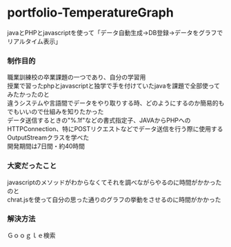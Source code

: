 # portfolio-TemperatureGraph
javaとPHPとjavascriptを使って「データ自動生成→DB登録→データをグラフでリアルタイム表示」    
### 制作目的
職業訓練校の卒業課題の一つであり、自分の学習用  
授業で習ったphpとjavascriptと独学で手を付けていたjavaを課題で全部使ってみたかったのと    
違うシステムや言語間でデータをやり取りする時、どのようにするのか簡易的もでもいいので仕組みを知りたかった  
データ送信するときの"%.1f"などの書式指定子、JAVAからPHPへのHTTPConnection、特にPOSTリクエストなどでデータ送信を行う際に使用するOutputStreamクラスを学べた  
開発期間は7日間・約40時間  
### 大変だったこと
javascriptのメソッドがわからなくてそれを調べながらやるのに時間がかかったのと  
chrat.jsを使って自分の思った通りのグラフの挙動をさせるのに時間がかかった
### 解決方法
Ｇｏｏｇｌｅ検索
